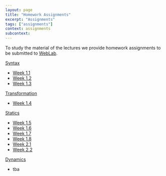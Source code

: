 ```yaml
---
layout: page
title: "Homework Assignments"
excerpt: "Assignments"
tags: ["assignments"]
context: assignments
subcontext:
---
```


To study the material of the lectures we provide homework assignments to be submitted to [WebLab](https://weblab.tudelft.nl/cs4200/2018-2019/).

[Syntax](syntax/)

* [Week 1.1](syntax/week1.1/)
* [Week 1.2](syntax/week1.2/)
* [Week 1.3](syntax/week1.3/)

[Transformation](transformation/)

* [Week 1.4](transformation/week1.4/)

[Statics](statics/)

* [Week 1.5](statics/week1.5)
* [Week 1.6](statics/week1.6)
* [Week 1.7](statics/week1.7/)
* [Week 1.8](statics/week1.8/)
* [Week 2.1](statics/week2.1/)
* [Week 2.2](statics/week2.2/)

[Dynamics](dynamics/)

* tba
